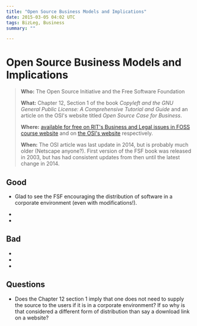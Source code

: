 ```yaml
---
title: "Open Source Business Models and Implications"
date: 2015-03-05 04:02 UTC
tags: BizLeg, Business
summary: ""

---
```


# Open Source Business Models and Implications

<insert gist>

> **Who:** The Open Source Initiative and the Free Software Foundation
>
> **What:** Chapter 12, Section 1 of the book *Copyleft and the GNU General Public License: A Comprehensive Tutorial and Guide* and an article on the OSI's website titled *Open Source Case for Business*.
>
> **Where:** [available for free on RIT's Business and Legal issues in FOSS course website](http://bizlegfoss-ritigm.rhcloud.com/static/books/comprehensive-gpl-guide.pdf#section.12.1) and on [the OSI's website](http://opensource.org/advocacy/case_for_business.php) respectively.
>
> **When:** The OSI article was last update in 2014, but is probably much older (Netscape anyone?). First version of the FSF book was released in 2003, but has had consistent updates from then until the latest change in 2014.

## Good

* Glad to see the FSF encouraging the distribution of software in a corporate environment (even with modifications!).

*

*

## Bad

*

*

*

## Questions

* Does the Chapter 12 section 1 imply that one does not need to supply the source to the users if it is in a corporate environment? If so why is that considered a different form of distribution than say a download link on a website?

